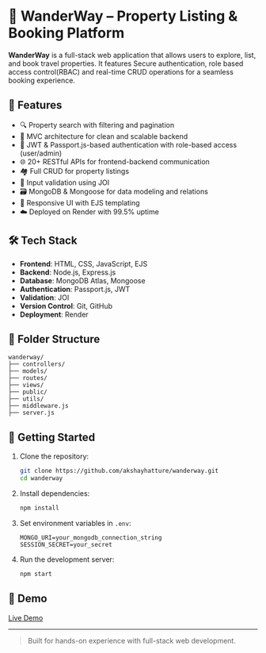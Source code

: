 # 🏡 WanderWay – Property Listing & Booking Platform

**WanderWay** is a full-stack web application that allows users to explore, list, and book travel properties. It features Secure authentication, role based access control(RBAC) and real-time CRUD operations for a seamless booking experience.

## 🚀 Features

- 🔍 Property search with filtering and pagination
- 🧱 MVC architecture for clean and scalable backend
- 🔐 JWT & Passport.js-based authentication with role-based access (user/admin)
- 🌐 20+ RESTful APIs for frontend-backend communication
- 🏘️ Full CRUD for property listings
- 🧾 Input validation using JOI
- 🗃️ MongoDB & Mongoose for data modeling and relations
- 📱 Responsive UI with EJS templating
- ☁️ Deployed on Render with 99.5% uptime

## 🛠 Tech Stack

- **Frontend**: HTML, CSS, JavaScript, EJS
- **Backend**: Node.js, Express.js
- **Database**: MongoDB Atlas, Mongoose
- **Authentication**: Passport.js, JWT
- **Validation**: JOI
- **Version Control**: Git, GitHub
- **Deployment**: Render

## 📂 Folder Structure

```
wanderway/
├── controllers/
├── models/
├── routes/
├── views/
├── public/
├── utils/
├── middleware.js
├── server.js
```

## 🧪 Getting Started

1. Clone the repository:
   ```bash
   git clone https://github.com/akshayhatture/wanderway.git
   cd wanderway
   ```

2. Install dependencies:
   ```bash
   npm install
   ```

3. Set environment variables in `.env`:
   ```
   MONGO_URI=your_mongodb_connection_string
   SESSION_SECRET=your_secret
   ```

4. Run the development server:
   ```bash
   npm start
   ```

## 📸 Demo

[Live Demo](https://wanderwayy.onrender.com)

---

> Built for hands-on experience with full-stack web development.
